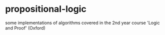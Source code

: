 # propositional-logic

some implementations of algorithms covered in the 2nd year course 'Logic and Proof' (Oxford)
